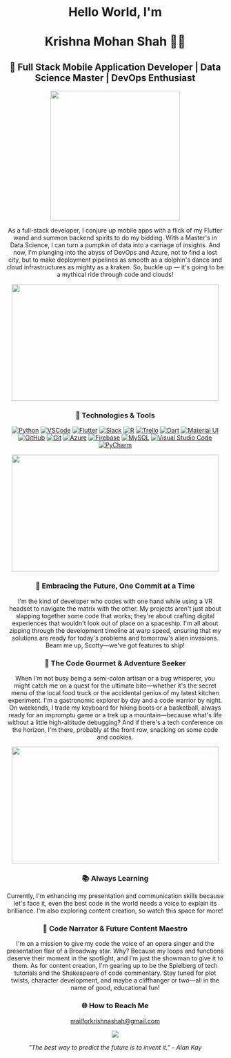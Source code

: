 <h1 align="center">Hello World, I'm <br><br> Krishna Mohan Shah 👨‍💻</h1>

<h2 align="center">🌱 Full Stack Mobile Application Developer | Data Science Master | DevOps Enthusiast</h2>

<p align="center">
  <img src="https://media.giphy.com/media/L8K62iTDkzGX6/giphy.gif" width="300">
</p>

<p align="center">
  As a full-stack developer, I conjure up mobile apps with a flick of my Flutter wand and summon backend spirits to do my bidding. With a Master's in Data Science, I can turn a pumpkin of data into a carriage of insights. And now, I'm plunging into the abyss of DevOps and Azure, not to find a lost city, but to make deployment pipelines as smooth as a dolphin's dance and cloud infrastructures as mighty as a kraken. So, buckle up — it's going to be a mythical ride through code and clouds!
  <p align="center">
  <img src="https://media.giphy.com/media/QHE5gWI0QjqF2/giphy.gif" width="480" height="270" frameBorder="0" class="giphy-embed" allowFullScreen></img>
</p>

</p>

<h3 align="center">🚀 Technologies & Tools</h3>
<p align="center">
  <a href="#"><img src="https://img.shields.io/badge/-Python-black?style=flat-square&logo=python" alt="Python"></a>
  <a href="#"><img src="https://img.shields.io/badge/-VSCode-007ACC?style=flat-square&logo=visual-studio-code" alt="VSCode"></a>
  <a href="#"><img src="https://img.shields.io/badge/-Flutter-02569B?style=flat-square&logo=flutter" alt="Flutter"></a>
  <a href="#"><img src="https://img.shields.io/badge/-Slack-black?style=flat-square&logo=slack" alt="Slack"></a>
  <a href="#"><img src="https://img.shields.io/badge/-R-276DC3?style=flat-square&logo=r" alt="R"></a>
   <a href="#"><img src="https://img.shields.io/badge/-Trello-black?style=flat-square&logo=trello" alt="Trello"></a>
  <a href="#"><img src="https://img.shields.io/badge/-Dart-0175C2?style=flat-square&logo=dart" alt="Dart"></a>
  <a href="#"><img src="https://img.shields.io/badge/-Material_UI-black?style=flat-square&logo=material-ui" alt="Material UI"></a>
  <a href="#"><img src="https://img.shields.io/badge/-GitHub-181717?style=flat-square&logo=github" alt="GitHub"></a>
  <a href="#"><img src="https://img.shields.io/badge/-Git-black?style=flat-square&logo=git" alt="Git"></a>
  <a href="#"><img src="https://img.shields.io/badge/-Azure-black?style=flat-square&logo=microsoft-azure" alt="Azure"></a>
  <a href="#"><img src="https://img.shields.io/badge/-Firebase-black?style=flat-square&logo=firebase" alt="Firebase"></a>
  <a href="#"><img src="https://img.shields.io/badge/-MySQL-black?style=flat-square&logo=mysql" alt="MySQL"></a>
  <a href="#"><img src="https://img.shields.io/badge/-VSCode-007ACC?style=flat-square&logo=visual-studio-code" alt="Visual Studio Code"></a>
  <a href="#"><img src="https://img.shields.io/badge/-PyCharm-black?style=flat-square&logo=pycharm" alt="PyCharm"></a>
</p>
<p align="center">
  <img src="https://media.giphy.com/media/13HBDT4QSTpveU/giphy.gif" width="480" height="270" frameBorder="0" class="giphy-embed" allowFullScreen></img>
</p>




<h3 align="center">🌌 Embracing the Future, One Commit at a Time</h3>
<p align="center">
  I'm the kind of developer who codes with one hand while using a VR headset to navigate the matrix with the other. My projects aren't just about slapping together some code that works; they're about crafting digital experiences that wouldn't look out of place on a spaceship. I'm all about zipping through the development timeline at warp speed, ensuring that my solutions are ready for today's problems and tomorrow's alien invasions. Beam me up, Scotty—we've got features to ship!
</p>



<h3 align="center">🍔 The Code Gourmet & Adventure Seeker</h3>
<p align="center">
  When I'm not busy being a semi-colon artisan or a bug whisperer, you might catch me on a quest for the ultimate bite—whether it's the secret menu of the local food truck or the accidental genius of my latest kitchen experiment. I'm a gastronomic explorer by day and a code warrior by night. On weekends, I trade my keyboard for hiking boots or a basketball, always ready for an impromptu game or a trek up a mountain—because what's life without a little high-altitude debugging? And if there's a tech conference on the horizon, I'm there, probably at the front row, snacking on some code and cookies.
<p align="center">
  <img src="https://media.giphy.com/media/3o7qE1YN7aBOFPRw8E/giphy.gif" width="480" height="270" frameBorder="0" class="giphy-embed" allowFullScreen></img>
</p>

</p>

<h3 align="center">📚 Always Learning</h3>
<p align="center">
  Currently, I'm enhancing my presentation and communication skills because let's face it, even the best code in the world needs a voice to explain its brilliance. I'm also exploring content creation, so watch this space for more!
</p>

<h3 align="center">🎤 Code Narrator & Future Content Maestro</h3>
<p align="center">
  I'm on a mission to give my code the voice of an opera singer and the presentation flair of a Broadway star. Why? Because my loops and functions deserve their moment in the spotlight, and I'm just the showman to give it to them. As for content creation, I'm gearing up to be the Spielberg of tech tutorials and the Shakespeare of code commentary. Stay tuned for plot twists, character development, and maybe a cliffhanger or two—all in the name of good, educational fun!

</p>

<h3 align="center">🌐 How to Reach Me</h3>
<p align="center">
  <a href="mailto:mailforkrishnashah@gmail.com">mailforkrishnashah@gmail.com</a>
</p>

<p align="center">
  <img src="https://media.giphy.com/media/13HgwGsXF0aiGY/giphy.gif">
</p>

<p align="center">
  <i>"The best way to predict the future is to invent it." - Alan Kay</i>
</p>

<!---
krishnamshah/krishnamshah is a ✨ special ✨ repository because its `README.md` (this file) appears on your GitHub profile.
You can click the Preview link to take a look at your changes.
--->
